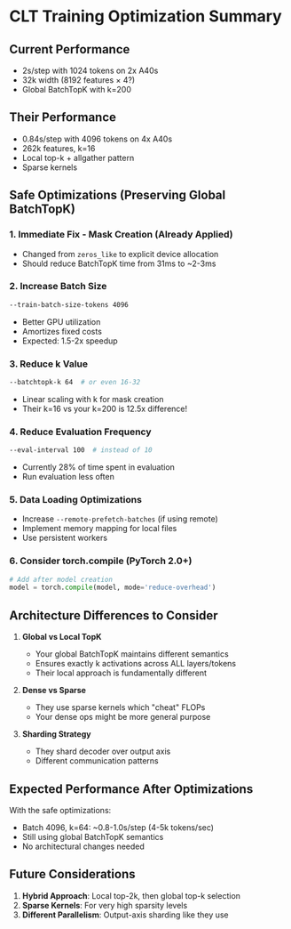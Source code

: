 # CLT Training Optimization Summary

## Current Performance
- 2s/step with 1024 tokens on 2x A40s
- 32k width (8192 features × 4?)
- Global BatchTopK with k=200

## Their Performance  
- 0.84s/step with 4096 tokens on 4x A40s
- 262k features, k=16
- Local top-k + allgather pattern
- Sparse kernels

## Safe Optimizations (Preserving Global BatchTopK)

### 1. Immediate Fix - Mask Creation (Already Applied)
- Changed from `zeros_like` to explicit device allocation
- Should reduce BatchTopK time from 31ms to ~2-3ms

### 2. Increase Batch Size
```bash
--train-batch-size-tokens 4096
```
- Better GPU utilization
- Amortizes fixed costs
- Expected: 1.5-2x speedup

### 3. Reduce k Value
```bash
--batchtopk-k 64  # or even 16-32
```
- Linear scaling with k for mask creation
- Their k=16 vs your k=200 is 12.5x difference!

### 4. Reduce Evaluation Frequency
```bash
--eval-interval 100  # instead of 10
```
- Currently 28% of time spent in evaluation
- Run evaluation less often

### 5. Data Loading Optimizations
- Increase `--remote-prefetch-batches` (if using remote)
- Implement memory mapping for local files
- Use persistent workers

### 6. Consider torch.compile (PyTorch 2.0+)
```python
# Add after model creation
model = torch.compile(model, mode='reduce-overhead')
```

## Architecture Differences to Consider

1. **Global vs Local TopK**
   - Your global BatchTopK maintains different semantics
   - Ensures exactly k activations across ALL layers/tokens
   - Their local approach is fundamentally different

2. **Dense vs Sparse**
   - They use sparse kernels which "cheat" FLOPs
   - Your dense ops might be more general purpose

3. **Sharding Strategy**
   - They shard decoder over output axis
   - Different communication patterns

## Expected Performance After Optimizations

With the safe optimizations:
- Batch 4096, k=64: ~0.8-1.0s/step (4-5k tokens/sec)
- Still using global BatchTopK semantics
- No architectural changes needed

## Future Considerations

1. **Hybrid Approach**: Local top-2k, then global top-k selection
2. **Sparse Kernels**: For very high sparsity levels
3. **Different Parallelism**: Output-axis sharding like they use